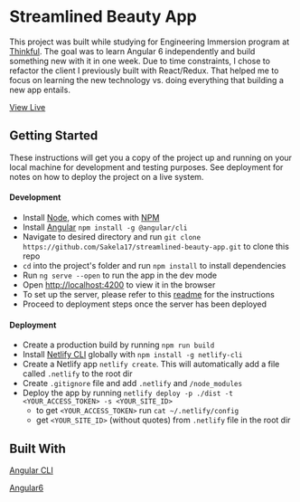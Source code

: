 Streamlined Beauty App
============================
This project was built while studying for Engineering Immersion program at [Thinkful](https://www.thinkful.com/bootcamp/atlanta/).
The goal was to learn Angular 6 independently and build something new with it in one week. Due to time constraints, I chose to refactor the client I previously built with React/Redux.
That helped me to focus on learning the new technology vs. doing everything that building a new app entails.

[View Live](https://streamlinedbeauty-angular.netlify.com/)

## Getting Started
These instructions will get you a copy of the project up and running on your local machine for development and testing purposes. 
See deployment for notes on how to deploy the project on a live system.
#### Development
* Install [Node](https://nodejs.org/en/), which comes with [NPM](https://www.npmjs.com/)
* Install [Angular](https://angular.io/) `npm install -g @angular/cli`
* Navigate to desired directory and run ```git clone https://github.com/Sakela17/streamlined-beauty-app.git``` to clone this repo
* `cd` into the project's folder and run `npm install` to install dependencies
* Run `ng serve --open` to run the app in the dev mode
* Open [http://localhost:4200](http://localhost:4200) to view it in the browser
* To set up the server, please refer to this [readme](https://github.com/Sakela17/streamlined-beauty-app-api) for the instructions
* Proceed to deployment steps once the server has been deployed
#### Deployment
* Create a production build by running ```npm run build```
* Install [Netlify CLI](https://www.netlify.com/docs/cli/) globally with `npm install -g netlify-cli`
* Create a Netlify app ```netlify create```. This will automatically add a file called ```.netlify``` to the root dir
* Create ```.gitignore``` file and add ```.netlify``` and ```/node_modules``` 
* Deploy the app by running ```netlify deploy -p ./dist -t <YOUR_ACCESS_TOKEN> -s <YOUR_SITE_ID>```  
  - to get ```<YOUR_ACCESS_TOKEN>``` run ```cat ~/.netlify/config```  
  - get ```<YOUR_SITE_ID>``` (without quotes) from ```.netlify``` file in the root dir

## Built With
 
 [Angular CLI](https://github.com/angular/angular-cli)
 
 [Angular6](https://angular.io/)
 
